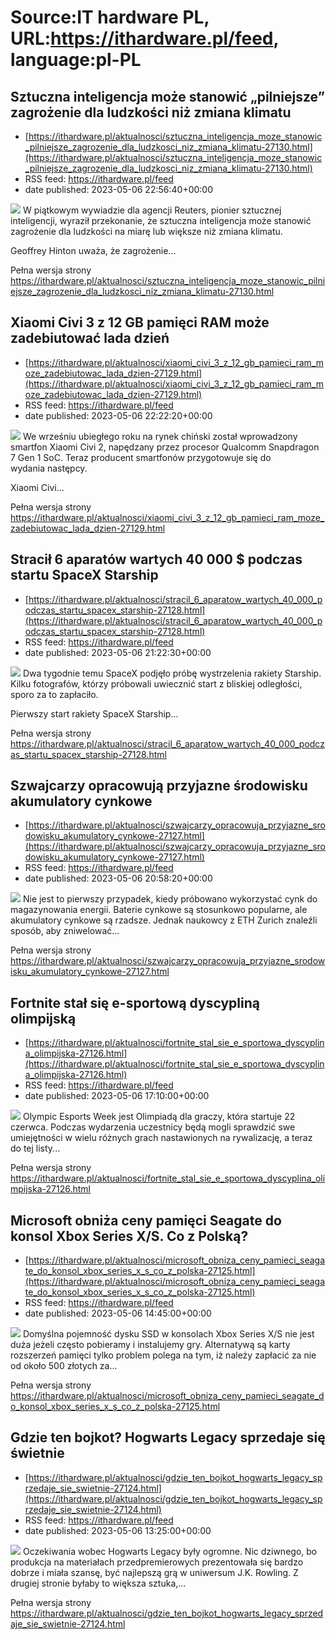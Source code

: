 # Source:IT hardware PL, URL:https://ithardware.pl/feed, language:pl-PL

## Sztuczna inteligencja może stanowić „pilniejsze” zagrożenie dla ludzkości niż zmiana klimatu
 - [https://ithardware.pl/aktualnosci/sztuczna_inteligencja_moze_stanowic_pilniejsze_zagrozenie_dla_ludzkosci_niz_zmiana_klimatu-27130.html](https://ithardware.pl/aktualnosci/sztuczna_inteligencja_moze_stanowic_pilniejsze_zagrozenie_dla_ludzkosci_niz_zmiana_klimatu-27130.html)
 - RSS feed: https://ithardware.pl/feed
 - date published: 2023-05-06 22:56:40+00:00

<img src="https://ithardware.pl/artykuly/min/27130_1.jpg" />            W piątkowym wywiadzie dla agencji Reuters, pionier sztucznej inteligencji, wyraził przekonanie, że sztuczna inteligencja może stanowić zagrożenie dla ludzkości na miarę lub większe niż zmiana klimatu.

Geoffrey Hinton uważa, że zagrożenie...
            <p>Pełna wersja strony <a href="https://ithardware.pl/aktualnosci/sztuczna_inteligencja_moze_stanowic_pilniejsze_zagrozenie_dla_ludzkosci_niz_zmiana_klimatu-27130.html">https://ithardware.pl/aktualnosci/sztuczna_inteligencja_moze_stanowic_pilniejsze_zagrozenie_dla_ludzkosci_niz_zmiana_klimatu-27130.html</a></p>

## Xiaomi Civi 3 z 12 GB pamięci RAM może zadebiutować lada dzień
 - [https://ithardware.pl/aktualnosci/xiaomi_civi_3_z_12_gb_pamieci_ram_moze_zadebiutowac_lada_dzien-27129.html](https://ithardware.pl/aktualnosci/xiaomi_civi_3_z_12_gb_pamieci_ram_moze_zadebiutowac_lada_dzien-27129.html)
 - RSS feed: https://ithardware.pl/feed
 - date published: 2023-05-06 22:22:20+00:00

<img src="https://ithardware.pl/artykuly/min/27129_1.jpg" />            We wrześniu ubiegłego roku na rynek chiński został wprowadzony smartfon Xiaomi Civi 2, napędzany przez procesor Qualcomm Snapdragon 7 Gen 1 SoC. Teraz producent smartfon&oacute;w przygotowuje się do wydania&nbsp;następcy.

Xiaomi Civi...
            <p>Pełna wersja strony <a href="https://ithardware.pl/aktualnosci/xiaomi_civi_3_z_12_gb_pamieci_ram_moze_zadebiutowac_lada_dzien-27129.html">https://ithardware.pl/aktualnosci/xiaomi_civi_3_z_12_gb_pamieci_ram_moze_zadebiutowac_lada_dzien-27129.html</a></p>

## Stracił 6 aparatów wartych 40 000 $ podczas startu SpaceX Starship
 - [https://ithardware.pl/aktualnosci/stracil_6_aparatow_wartych_40_000_podczas_startu_spacex_starship-27128.html](https://ithardware.pl/aktualnosci/stracil_6_aparatow_wartych_40_000_podczas_startu_spacex_starship-27128.html)
 - RSS feed: https://ithardware.pl/feed
 - date published: 2023-05-06 21:22:30+00:00

<img src="https://ithardware.pl/artykuly/min/27128_1.jpg" />            Dwa tygodnie temu SpaceX podjęło pr&oacute;bę wystrzelenia rakiety Starship. Kilku fotograf&oacute;w, kt&oacute;rzy pr&oacute;bowali uwiecznić start z bliskiej odległości, sporo za to zapłaciło.

Pierwszy&nbsp;start rakiety SpaceX Starship...
            <p>Pełna wersja strony <a href="https://ithardware.pl/aktualnosci/stracil_6_aparatow_wartych_40_000_podczas_startu_spacex_starship-27128.html">https://ithardware.pl/aktualnosci/stracil_6_aparatow_wartych_40_000_podczas_startu_spacex_starship-27128.html</a></p>

## Szwajcarzy opracowują przyjazne środowisku akumulatory cynkowe
 - [https://ithardware.pl/aktualnosci/szwajcarzy_opracowuja_przyjazne_srodowisku_akumulatory_cynkowe-27127.html](https://ithardware.pl/aktualnosci/szwajcarzy_opracowuja_przyjazne_srodowisku_akumulatory_cynkowe-27127.html)
 - RSS feed: https://ithardware.pl/feed
 - date published: 2023-05-06 20:58:20+00:00

<img src="https://ithardware.pl/artykuly/min/27127_1.jpg" />            Nie jest to pierwszy przypadek, kiedy pr&oacute;bowano wykorzystać cynk do magazynowania energii. Baterie cynkowe są stosunkowo popularne, ale akumulatory cynkowe są rzadsze. Jednak naukowcy z ETH Zurich znaleźli spos&oacute;b, aby zniwelować...
            <p>Pełna wersja strony <a href="https://ithardware.pl/aktualnosci/szwajcarzy_opracowuja_przyjazne_srodowisku_akumulatory_cynkowe-27127.html">https://ithardware.pl/aktualnosci/szwajcarzy_opracowuja_przyjazne_srodowisku_akumulatory_cynkowe-27127.html</a></p>

## Fortnite stał się e-sportową dyscypliną olimpijską
 - [https://ithardware.pl/aktualnosci/fortnite_stal_sie_e_sportowa_dyscyplina_olimpijska-27126.html](https://ithardware.pl/aktualnosci/fortnite_stal_sie_e_sportowa_dyscyplina_olimpijska-27126.html)
 - RSS feed: https://ithardware.pl/feed
 - date published: 2023-05-06 17:10:00+00:00

<img src="https://ithardware.pl/artykuly/min/27126_1.jpg" />            Olympic Esports Week jest&nbsp;Olimpiadą&nbsp;dla graczy, kt&oacute;ra startuje&nbsp;22 czerwca. Podczas wydarzenia uczestnicy będą mogli sprawdzić swe umiejętności w wielu r&oacute;żnych grach nastawionych na rywalizację, a teraz do tej listy...
            <p>Pełna wersja strony <a href="https://ithardware.pl/aktualnosci/fortnite_stal_sie_e_sportowa_dyscyplina_olimpijska-27126.html">https://ithardware.pl/aktualnosci/fortnite_stal_sie_e_sportowa_dyscyplina_olimpijska-27126.html</a></p>

## Microsoft obniża ceny pamięci Seagate do konsol Xbox Series X/S. Co z Polską?
 - [https://ithardware.pl/aktualnosci/microsoft_obniza_ceny_pamieci_seagate_do_konsol_xbox_series_x_s_co_z_polska-27125.html](https://ithardware.pl/aktualnosci/microsoft_obniza_ceny_pamieci_seagate_do_konsol_xbox_series_x_s_co_z_polska-27125.html)
 - RSS feed: https://ithardware.pl/feed
 - date published: 2023-05-06 14:45:00+00:00

<img src="https://ithardware.pl/artykuly/min/27125_1.jpg" />            Domyślna pojemność dysku SSD w konsolach Xbox Series X/S nie jest duża jeżeli często pobieramy i instalujemy gry. Alternatywą są&nbsp;karty rozszerzeń pamięci tylko problem polega na tym, iż należy zapłacić za nie od około 500 złotych za...
            <p>Pełna wersja strony <a href="https://ithardware.pl/aktualnosci/microsoft_obniza_ceny_pamieci_seagate_do_konsol_xbox_series_x_s_co_z_polska-27125.html">https://ithardware.pl/aktualnosci/microsoft_obniza_ceny_pamieci_seagate_do_konsol_xbox_series_x_s_co_z_polska-27125.html</a></p>

## Gdzie ten bojkot? Hogwarts Legacy sprzedaje się świetnie
 - [https://ithardware.pl/aktualnosci/gdzie_ten_bojkot_hogwarts_legacy_sprzedaje_sie_swietnie-27124.html](https://ithardware.pl/aktualnosci/gdzie_ten_bojkot_hogwarts_legacy_sprzedaje_sie_swietnie-27124.html)
 - RSS feed: https://ithardware.pl/feed
 - date published: 2023-05-06 13:25:00+00:00

<img src="https://ithardware.pl/artykuly/min/27124_1.jpg" />            Oczekiwania wobec Hogwarts Legacy były ogromne. Nic dziwnego, bo produkcja na materiałach przedpremierowych prezentowała się bardzo dobrze i miała szansę, być najlepszą grą w uniwersum J.K. Rowling. Z drugiej stronie byłaby to większa sztuka,...
            <p>Pełna wersja strony <a href="https://ithardware.pl/aktualnosci/gdzie_ten_bojkot_hogwarts_legacy_sprzedaje_sie_swietnie-27124.html">https://ithardware.pl/aktualnosci/gdzie_ten_bojkot_hogwarts_legacy_sprzedaje_sie_swietnie-27124.html</a></p>


